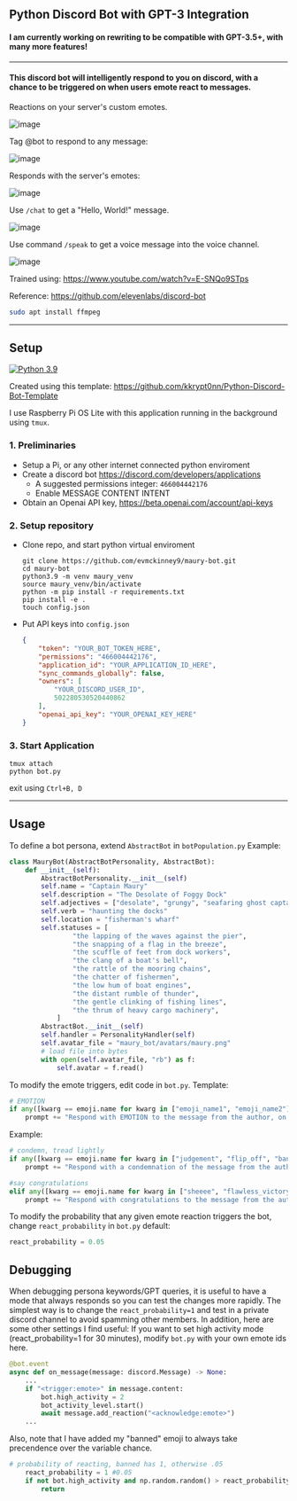 ## Python Discord Bot with GPT-3 Integration

#### I am currently working on rewriting to be compatible with GPT-3.5+, with many more features!
___
#### This discord bot will intelligently respond to you on discord, with a chance to be triggered on when users emote react to messages.

Reactions on your server's custom emotes.

![image](https://user-images.githubusercontent.com/47376937/220812786-5a8883fc-efd3-4db9-a1c7-64bf2f30c772.png)

Tag @bot to respond to any message:

![image](https://user-images.githubusercontent.com/47376937/220812662-8d0e33ed-cc7f-47cb-80ae-c2c0ab96b161.png)

Responds with the server's emotes:

![image](https://user-images.githubusercontent.com/47376937/227757680-3d21122b-b850-45ef-88b5-6c242408cd86.png)


Use `/chat` to get a "Hello, World!" message.

![image](https://user-images.githubusercontent.com/47376937/210667776-d6ae0d35-06a0-4d03-a0d3-a344ed725ae9.png)

Use command `/speak` to get a voice message into the voice channel.

![image](https://user-images.githubusercontent.com/47376937/220812870-945ef997-53c3-4872-b546-209be9595563.png)


Trained using: https://www.youtube.com/watch?v=E-SNQo9STps

Reference: https://github.com/elevenlabs/discord-bot

```bash
sudo apt install ffmpeg
```
___
## Setup
[![Python 3.9](https://img.shields.io/badge/python-3.9-blue.svg)](https://www.python.org/downloads/release/python-396/)

Created using this template: https://github.com/kkrypt0nn/Python-Discord-Bot-Template

I use Raspberry Pi OS Lite with this application running in the background using `tmux`.

### 1. Preliminaries
  - Setup a Pi, or any other internet connected python enviroment
  - Create a discord bot https://discord.com/developers/applications
    - A suggested permissions integer: `466004442176`
    - Enable MESSAGE CONTENT INTENT
  - Obtain an Openai API key, https://beta.openai.com/account/api-keys
   
### 2. Setup repository
- Clone repo, and start python virtual enviroment
  ```shell
  git clone https://github.com/evmckinney9/maury-bot.git
  cd maury-bot
  python3.9 -m venv maury_venv
  source maury_venv/bin/activate
  python -m pip install -r requirements.txt
  pip install -e .
  touch config.json
  ```
  
- Put API keys into `config.json`
  ```json
  {
      "token": "YOUR_BOT_TOKEN_HERE",
      "permissions": "466004442176",
      "application_id": "YOUR_APPLICATION_ID_HERE",
      "sync_commands_globally": false,
      "owners": [
          "YOUR_DISCORD_USER_ID",
          502280530520440862
      ],
      "openai_api_key": "YOUR_OPENAI_KEY_HERE"
  }
  ```
### 3. Start Application
  ```shell
  tmux attach
  python bot.py
  ```
  exit using `Ctrl+B, D`
  
___
## Usage

To define a bot persona, extend `AbstractBot` in `botPopulation.py` 
Example:
```python
class MauryBot(AbstractBotPersonality, AbstractBot):
    def __init__(self):
        AbstractBotPersonality.__init__(self)
        self.name = "Captain Maury"
        self.description = "The Desolate of Foggy Dock"
        self.adjectives = ["desolate", "grungy", "seafaring ghost captain"]
        self.verb = "haunting the docks"
        self.location = "fisherman's wharf"
        self.statuses = [
                "the lapping of the waves against the pier",
                "the snapping of a flag in the breeze",
                "the scuffle of feet from dock workers",
                "the clang of a boat's bell",
                "the rattle of the mooring chains",
                "the chatter of fishermen",
                "the low hum of boat engines",
                "the distant rumble of thunder",
                "the gentle clinking of fishing lines",
                "the thrum of heavy cargo machinery",
            ]
        AbstractBot.__init__(self)
        self.handler = PersonalityHandler(self)
        self.avatar_file = "maury_bot/avatars/maury.png"
        # load file into bytes
        with open(self.avatar_file, "rb") as f:
            self.avatar = f.read()
```

To modify the emote triggers, edit code in `bot.py`. 
Template:
```python
# EMOTION
if any([kwarg == emoji.name for kwarg in ["emoji_name1", "emoji_name2"]):
    prompt += "Respond with EMOTION to the message from the author, on behalf of yourself and the reactor."
```

Example:
```python
# condemn, tread lightly
if any([kwarg == emoji.name for kwarg in ["judgement", "flip_off", "banned"]]):
    prompt += "Respond with a condemnation of the message from the author, on behalf of yourself and the reactor."

#say congratulations
elif any([kwarg == emoji.name for kwarg in ["sheeee", "flawless_victory", "ole", "pog"]]):
    prompt += "Respond with congratulations to the message from the author, on behalf of yourself and the reactor."
```

To modify the probability that any given emote reaction triggers the bot, change `react_probability` in `bot.py`
default:
```python
react_probability = 0.05
```

## Debugging
When debugging persona keywords/GPT queries, it is useful to have a mode that always responds so you can test the changes more rapidly. The simplest way is to change the `react_probability=1` and test in a private discord channel to avoid spamming other members. In addition, here are some other settings I find useful:
If you want to set high activity mode (react_probability=1 for 30 minutes), modify `bot.py` with your own emote ids here.
```python
@bot.event
async def on_message(message: discord.Message) -> None:
    ...
    if "<trigger:emote>" in message.content:
        bot.high_activity = 2
        bot_activity_level.start()
        await message.add_reaction("<acknowledge:emote>")
    ...
```

Also, note that I have added my "banned" emoji to always take precendence over the variable chance.
```python
# probability of reacting, banned has 1, otherwise .05
    react_probability = 1 #0.05
    if not bot.high_activity and np.random.random() > react_probability and reaction.emoji.name != "banned":
        return
```
